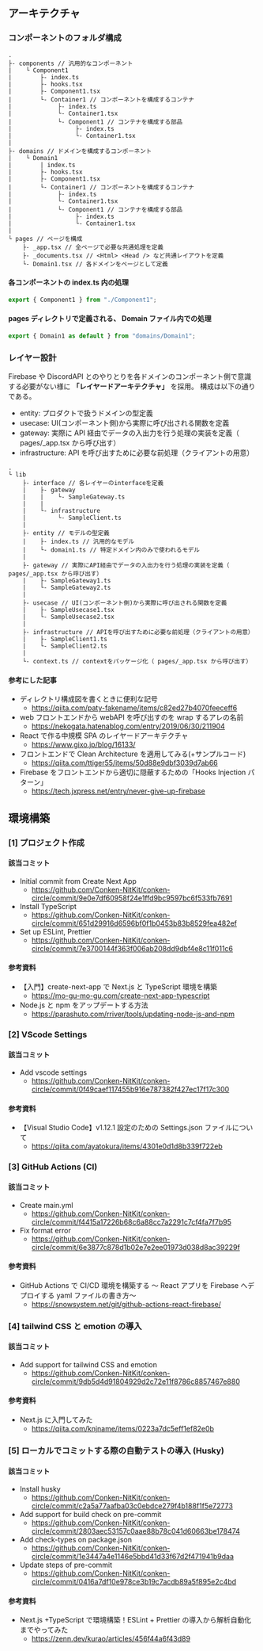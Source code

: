 ## アーキテクチャ

### コンポーネントのフォルダ構成

```
.
├- components // 汎用的なコンポーネント
|    └ Component1
|        ├- index.ts
|        ├- hooks.tsx
|        ├- Component1.tsx
|        └- Container1 // コンポーネントを構成するコンテナ
|             ├- index.ts
|             └- Container1.tsx
|             └- Component1 // コンテナを構成する部品
|                  ├- index.ts
|                  └- Container1.tsx
|
├- domains // ドメインを構成するコンポーネント
|    └ Domain1
|        | index.ts
|        ├- hooks.tsx
|        ├- Component1.tsx
|        └- Container1 // コンポーネントを構成するコンテナ
|             ├- index.ts
|             └- Container1.tsx
|             └- Component1 // コンテナを構成する部品
|                  ├- index.ts
|                  └- Container1.tsx
|
└ pages // ページを構成
    ├- _app.tsx // 全ページで必要な共通処理を定義
    ├- _documents.tsx // <Html> <Head /> など共通レイアウトを定義
    └- Domain1.tsx // 各ドメインをページとして定義
```

#### 各コンポーネントの index.ts 内の処理

```ts
export { Component1 } from "./Component1";
```

#### pages ディレクトリで定義される、 Domain ファイル内での処理

```ts
export { Domain1 as default } from "domains/Domain1";
```

### レイヤー設計

Firebase や DiscordAPI とのやりとりを各ドメインのコンポーネント側で意識する必要がない様に **「レイヤードアーキテクチャ」** を採用。
構成は以下の通りである。

- entity: プロダクトで扱うドメインの型定義
- usecase: UI(コンポーネント側)から実際に呼び出される関数を定義
- gateway: 実際に API 経由でデータの入出力を行う処理の実装を定義（ pages/\_app.tsx から呼び出す）
- infrastructure: API を呼び出すために必要な前処理（クライアントの用意）

```
.
└ lib
    ├- interface // 各レイヤーのinterfaceを定義
    |    ├- gateway
    |    |    └- SampleGateway.ts
    |    |
    |    └- infrastructure
    |         └- SampleClient.ts
    |
    ├- entity // モデルの型定義
    |    ├- index.ts // 汎用的なモデル
    |    └- domain1.ts // 特定ドメイン内のみで使われるモデル
    |
    ├- gateway // 実際にAPI経由でデータの入出力を行う処理の実装を定義（ pages/_app.tsx から呼び出す）
    |    ├- SampleGateway1.ts
    |    └- SampleGateway2.ts
    |
    ├- usecase // UI(コンポーネント側)から実際に呼び出される関数を定義
    |    ├- SampleUsecase1.tsx
    |    └- SampleUsecase2.tsx
    |
    ├- infrastructure // APIを呼び出すために必要な前処理（クライアントの用意）
    |    ├- SampleClient1.ts
    |    └- SampleClient2.ts
    |
    └- context.ts // contextをパッケージ化（ pages/_app.tsx から呼び出す）
```

#### 参考にした記事

- ディレクトリ構成図を書くときに便利な記号
  - https://qiita.com/paty-fakename/items/c82ed27b4070feeceff6
- web フロントエンドから webAPI を呼び出すのを wrap するアレの名前
  - https://nekogata.hatenablog.com/entry/2019/06/30/211904
- React で作る中規模 SPA のレイヤードアーキテクチャ
  - https://www.gixo.jp/blog/16133/
- フロントエンドで Clean Architecture を適用してみる(+サンプルコード)
  - https://qiita.com/ttiger55/items/50d88e9dbf3039d7ab66
- Firebase をフロントエンドから適切に隠蔽するための「Hooks Injection パターン」
  - https://tech.jxpress.net/entry/never-give-up-firebase

## 環境構築

### [1] プロジェクト作成

#### 該当コミット

- Initial commit from Create Next App
  - https://github.com/Conken-NitKit/conken-circle/commit/9e0e7df60958f24e1ffd9bc9597bc6f533fb7691
- Install TypeScript
  - https://github.com/Conken-NitKit/conken-circle/commit/651d29916d6596bf0f1b0453b83b8529fea482ef
- Set up ESLint, Prettier
  - https://github.com/Conken-NitKit/conken-circle/commit/7e3700144f363f006ab208dd9dbf4e8c11f011c6

#### 参考資料

- 【入門】create-next-app で Next.js と TypeScript 環境を構築
  - https://mo-gu-mo-gu.com/create-next-app-typescript
- Node.js と npm をアップデートする方法
  - https://parashuto.com/rriver/tools/updating-node-js-and-npm

### [2] VScode Settings

#### 該当コミット

- Add vscode settings
  - https://github.com/Conken-NitKit/conken-circle/commit/0f49caef117455b916e787382f427ec17f17c300

#### 参考資料

- 【Visual Studio Code】v1.12.1 設定のための Settings.json ファイルについて
  - https://qiita.com/ayatokura/items/4301e0d1d8b339f722eb

### [3] GitHub Actions (CI)

#### 該当コミット

- Create main.yml
  - https://github.com/Conken-NitKit/conken-circle/commit/f4415a17226b68c6a88cc7a2291c7cf4fa7f7b95
- Fix format error
  - https://github.com/Conken-NitKit/conken-circle/commit/6e3877c878d1b02e7e2ee01973d038d8ac39229f

#### 参考資料

- GitHub Actions で CI/CD 環境を構築する ～ React アプリを Firebase へデプロイする yaml ファイルの書き方～
  - https://snowsystem.net/git/github-actions-react-firebase/

### [4] tailwind CSS と emotion の導入

#### 該当コミット

- Add support for tailwind CSS and emotion
  - https://github.com/Conken-NitKit/conken-circle/commit/9db5d4d91804929d2c72e11f8786c8857467e880

#### 参考資料

- Next.js に入門してみた
  - https://qiita.com/knjname/items/0223a7dc5eff1ef82e0b

### [5] ローカルでコミットする際の自動テストの導入 (Husky)

#### 該当コミット

- Install husky
  - https://github.com/Conken-NitKit/conken-circle/commit/c2a5a77aafba03c0ebdce279f4b188f1f5e72773
- Add support for build check on pre-commit
  - https://github.com/Conken-NitKit/conken-circle/commit/2803aec53157c0aae88b78c041d60663be178474
- Add check-types on package.json
  - https://github.com/Conken-NitKit/conken-circle/commit/1e3447a4e1146e5bbd41d33f67d2f471941b9daa
- Update steps of pre-commit
  - https://github.com/Conken-NitKit/conken-circle/commit/0416a7df10e978ce3b19c7acdb89a5f895e2c4bd

#### 参考資料

- Next.js +TypeScript で環境構築！ESLint + Prettier の導入から解析自動化までやってみた
  - https://zenn.dev/kurao/articles/456f44a6f43d89
